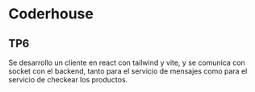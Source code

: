 # Coderhouse
## TP6 

Se desarrollo un cliente en react con tailwind y vite, y se comunica con socket con el backend, tanto para el servicio de mensajes como para el servicio de checkear los productos.

